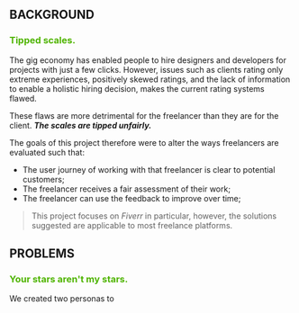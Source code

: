 <h2 class="sub-heading"> BACKGROUND </h2>
<h3 style="color:#4fb400;"> Tipped scales. </h3>

The gig economy has enabled people to hire designers and developers for
projects with just a few clicks. However, issues such as clients rating
only extreme experiences, positively
skewed ratings, and the lack of information to enable a holistic hiring decision, makes the current rating systems flawed.

These flaws are more detrimental for the freelancer than they are for the client. **_The scales are tipped unfairly._**

The goals of this project therefore were to alter the ways freelancers are evaluated such that:

- The user journey of working with that freelancer is clear to potential customers;
- The freelancer receives a fair assessment of their work;
- The freelancer can use the feedback to improve over time;

> This project focuses on _Fiverr_ in particular, however, the solutions suggested are applicable to most freelance platforms.

<h2 class="sub-heading"> PROBLEMS </h2>

<h3 style="color:#4fb400;"> Your stars aren't my stars. </h3>

We created two personas to
